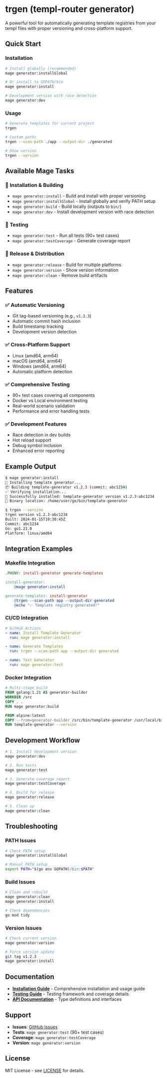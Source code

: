 # trgen (templ-router generator)

A powerful tool for automatically generating template registries from your templ files with proper versioning and cross-platform support.

## Quick Start

### Installation

```bash
# Install globally (recommended)
mage generator:installGlobal

# Or install to GOPATH/bin
mage generator:install

# Development version with race detection
mage generator:dev
```

### Usage

```bash
# Generate templates for current project
trgen

# Custom paths
trgen --scan-path ./app --output-dir ./generated

# Show version
trgen --version
```

## Available Mage Tasks

### 🔧 **Installation & Building**
- `mage generator:install` - Build and install with proper versioning
- `mage generator:installGlobal` - Install globally and verify PATH setup
- `mage generator:build` - Build locally (outputs to `bin/`)
- `mage generator:dev` - Install development version with race detection

### 🧪 **Testing**
- `mage generator:test` - Run all tests (90+ test cases)
- `mage generator:testCoverage` - Generate coverage report

### 🚀 **Release & Distribution**
- `mage generator:release` - Build for multiple platforms
- `mage generator:version` - Show version information
- `mage generator:clean` - Remove build artifacts

## Features

### ✅ **Automatic Versioning**
- Git tag-based versioning (e.g., `v1.2.3`)
- Automatic commit hash inclusion
- Build timestamp tracking
- Development version detection

### ✅ **Cross-Platform Support**
- Linux (amd64, arm64)
- macOS (amd64, arm64) 
- Windows (amd64, arm64)
- Automatic platform detection

### ✅ **Comprehensive Testing**
- 90+ test cases covering all components
- Docker vs Local environment testing
- Real-world scenario validation
- Performance and error handling tests

### ✅ **Development Features**
- Race detection in dev builds
- Hot reload support
- Debug symbol inclusion
- Enhanced error reporting

## Example Output

```bash
$ mage generator:install
🔧 Installing template generator...
📦 Building template-generator v1.2.3 (commit: abc1234)
✅ Verifying installation...
🎉 Successfully installed: template-generator version v1.2.3-abc1234
📍 Binary location: /home/user/go/bin/template-generator

$ trgen --version
trgen version v1.2.3-abc1234
Built: 2024-01-15T10:30:45Z
Commit: abc1234
Go: go1.21.0
Platform: linux/amd64
```

## Integration Examples

### Makefile Integration

```makefile
.PHONY: install-generator generate-templates

install-generator:
	@mage generator:install

generate-templates: install-generator
	@trgen --scan-path app --output-dir generated
	@echo "✅ Template registry generated!"
```

### CI/CD Integration

```yaml
# GitHub Actions
- name: Install Template Generator
  run: mage generator:install

- name: Generate Templates  
  run: trgen --scan-path app --output-dir generated

- name: Test Generator
  run: mage generator:test
```

### Docker Integration

```dockerfile
# Multi-stage build
FROM golang:1.21 AS generator-builder
WORKDIR /src
COPY . .
RUN mage generator:build

FROM alpine:latest
COPY --from=generator-builder /src/bin/template-generator /usr/local/bin/
RUN template-generator --version
```

## Development Workflow

```bash
# 1. Install development version
mage generator:dev

# 2. Run tests
mage generator:test

# 3. Generate coverage report
mage generator:testCoverage

# 4. Build for release
mage generator:release

# 5. Clean up
mage generator:clean
```

## Troubleshooting

### PATH Issues
```bash
# Check PATH setup
mage generator:installGlobal

# Manual PATH setup
export PATH="$(go env GOPATH)/bin:$PATH"
```

### Build Issues
```bash
# Clean and rebuild
mage generator:clean
mage generator:install

# Check dependencies
go mod tidy
```

### Version Issues
```bash
# Check current version
mage generator:version

# Force version update
git tag v1.2.3
mage generator:install
```

## Documentation

- **[Installation Guide](../../docs/template-generator-installation.md)** - Comprehensive installation and usage guide
- **[Testing Guide](./utils/README.md)** - Testing framework and coverage details
- **[API Documentation](./types/README.md)** - Type definitions and interfaces

## Support

- **Issues**: [GitHub Issues](https://github.com/denkhaus/templ-router/issues)
- **Tests**: `mage generator:test` (90+ test cases)
- **Coverage**: `mage generator:testCoverage`
- **Version**: `mage generator:version`

## License

MIT License - see [LICENSE](../../LICENSE) for details.